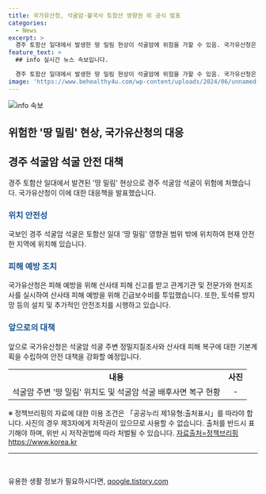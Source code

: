 ```yaml
---
title: 국가유산청, 석굴암·불국사 토함산 영향권 외 공식 발표
categories:
  - News
excerpt: >
  경주 토함산 일대에서 발생한 땅 밀림 현상이 석굴암에 위험을 가할 수 있음. 국가유산청은 이미 석굴암의 산사태 피해 예방을 위해 긴급 조치를 완료했으며, 추가적인 보수 조치와 정밀지질조사를 통해 보존에 최선을 다할 예정임.
feature_text: >
  ## info 실시간 뉴스 속보입니다.

  경주 토함산 일대에서 발생한 땅 밀림 현상이 석굴암에 위험을 가할 수 있음. 국가유산청은 이미 석굴암의 산사태 피해 예방을 위해 긴급 조치를 완료했으며, 추가적인 보수 조치와 정밀지질조사를 통해 보존에 최선을 다할 예정임.
image: 'https://www.behealthy4u.com/wp-content/uploads/2024/06/unnamed-file.png'
---
```


<p><img src="https://www.behealthy4u.com/wp-content/uploads/2024/06/unnamed-file.png" alt="info 속보" /></p>

<h2>위험한 '땅 밀림' 현상, 국가유산청의 대응</h2>

<h2 data-ke-size="size26">경주 석굴암 석굴 안전 대책</h2>

<p data-ke-size="size16">경주 토함산 일대에서 발견된 '땅 밀림' 현상으로 경주 석굴암 석굴이 위험에 처했습니다. 국가유산청이 이에 대한 대응책을 발표했습니다.</p>

<h3><b><span style="color: #1a5490;">위치 안전성</span></b></h3>

<p data-ke-size="size16">국보인 경주 석굴암 석굴은 토함산 일대 '땅 밀림' 영향권 범위 밖에 위치하여 현재 안전한 지역에 위치해 있습니다.</p>

<h3><b><span style="color: #1a5490;">피해 예방 조치</span></b></h3>

<p data-ke-size="size16">국가유산청은 피해 예방을 위해 산사태 피해 신고를 받고 관계기관 및 전문가와 현지조사를 실시하여 산사태 피해 예방을 위해 긴급보수비를 투입했습니다. 또한, 토석류 방지망 등의 설치 및 추가적인 안전조치를 시행하고 있습니다.</p>

<h3><b><span style="color: #1a5490;">앞으로의 대책</span></b></h3>

<p data-ke-size="size16">앞으로 국가유산청은 석굴암 석굴 주변 정밀지질조사와 산사태 피해 복구에 대한 기본계획을 수립하여 안전 대책을 강화할 예정입니다.</p>

<table>
  <tr>
    <td style="text-align: center; height: 17px;"><b>내용</b></td>
    <td style="text-align: center; height: 17px;"><b>사진</b></td>
  </tr>
  <tr>
    <td style="text-align: center; height: 17px;">석굴암 주변 '땅 밀림' 위치도 및 석굴암 석굴 배후사면 복구 현황</td>
    <td style="text-align: center; height: 17px;">-</td>
  </tr>
</table>

<p data-ke-size="size16">※ 정책브리핑의 자료에 대한 이용 조건은 「공공누리 제1유형:출처표시」를 따라야 합니다. 사진의 경우 제3자에게 저작권이 있으므로 사용할 수 없습니다. 출처를 반드시 표기해야 하며, 위반 시 저작권법에 따라 처벌될 수 있습니다. <a href="https://www.korea.kr" target="_blank" rel="noopener">자료출처=정책브리핑 https://www.korea.kr</a></p>

<hr>

<p data-ke-size="size16">&nbsp;</p>
유용한 생활 정보가 필요하시다면, <a href="https://qoogle.tistory.com" rel="dofollow">qoogle.tistory.com</a>


